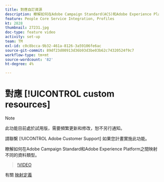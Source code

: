 ```yaml
---
title: 對應自訂資源
description: 瞭解如何在Adobe Campaign Standard(ACS)和Adobe Experience Platform(AEP)之間映射不同的資料類型
feature: People Core Service Integration, Profiles
kt: 2828
thumbnail: 27231.jpg
doc-type: feature video
activity: set-up
team: TM
exl-id: c0c8bcca-9b32-461a-8126-3a59106fe6ac
source-git-commit: 89df23d00913d36b93d3be03b62c74320524f9c7
workflow-type: tm+mt
source-wordcount: '82'
ht-degree: 4%

---
```


# 對應 [!UICONTROL custom resources]

>[!NOTE]
>
>此功能目前處於試用版，需要頻繁更新和修改，恕不另行通知。
>
>請聯繫 [!UICONTROL Adobe Customer Support] 如果您計畫實施此功能。

瞭解如何在Adobe Campaign Standard和Adobe Experience Platform之間映射不同的資料類型。

>[!VIDEO](https://video.tv.adobe.com/v/27231?quality=12&learn=on)

有關 [映射定義](https://experienceleague.adobe.com/docs/campaign-standard/using/integrating-with-adobe-cloud/adobe-experience-platform/data-connector/aep-mapping-definition.html)
